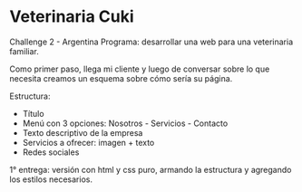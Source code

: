 # Veterinaria Cuki

Challenge 2 - Argentina Programa: desarrollar una web para una veterinaria familiar.

Como primer paso, llega mi cliente y luego de conversar sobre lo que necesita creamos un esquema sobre cómo sería su página.

Estructura:

- Título
- Menú con 3 opciones: Nosotros - Servicios - Contacto
- Texto descriptivo de la empresa
- Servicios a ofrecer: imagen + texto
- Redes sociales

1° entrega: versión con html y css puro, armando la estructura y agregando los estilos necesarios.

